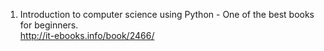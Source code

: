 1. Introduction to computer science using Python - One of the best books for beginners.<br>
http://it-ebooks.info/book/2466/
